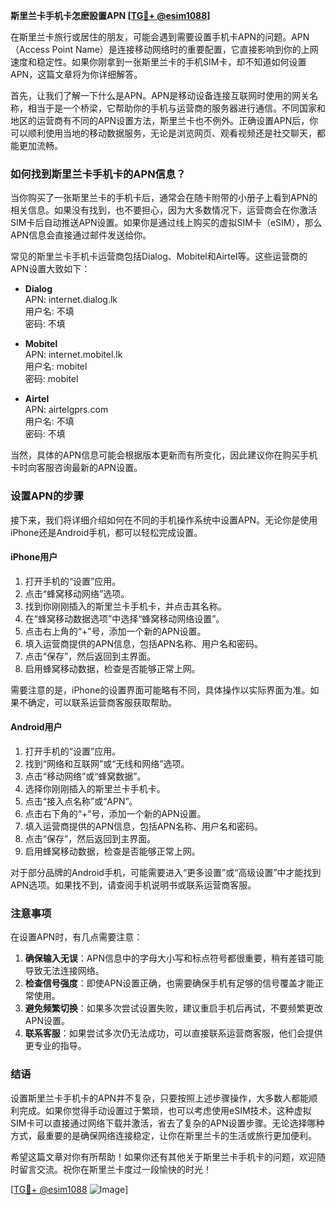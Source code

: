 **斯里兰卡手机卡怎麽設置APN [[TG💪+ @esim1088](https://t.me/s/esim1088)]**

在斯里兰卡旅行或居住的朋友，可能会遇到需要设置手机卡APN的问题。APN（Access Point Name）是连接移动网络时的重要配置，它直接影响到你的上网速度和稳定性。如果你刚拿到一张斯里兰卡的手机SIM卡，却不知道如何设置APN，这篇文章将为你详细解答。

首先，让我们了解一下什么是APN。APN是移动设备连接互联网时使用的网关名称，相当于是一个桥梁，它帮助你的手机与运营商的服务器进行通信。不同国家和地区的运营商有不同的APN设置方法，斯里兰卡也不例外。正确设置APN后，你可以顺利使用当地的移动数据服务，无论是浏览网页、观看视频还是社交聊天，都能更加流畅。

### 如何找到斯里兰卡手机卡的APN信息？

当你购买了一张斯里兰卡的手机卡后，通常会在随卡附带的小册子上看到APN的相关信息。如果没有找到，也不要担心，因为大多数情况下，运营商会在你激活SIM卡后自动推送APN设置。如果你是通过线上购买的虚拟SIM卡（eSIM），那么APN信息会直接通过邮件发送给你。

常见的斯里兰卡手机卡运营商包括Dialog、Mobitel和Airtel等。这些运营商的APN设置大致如下：

- **Dialog**  
  APN: internet.dialog.lk  
  用户名: 不填  
  密码: 不填  

- **Mobitel**  
  APN: internet.mobitel.lk  
  用户名: mobitel  
  密码: mobitel  

- **Airtel**  
  APN: airtelgprs.com  
  用户名: 不填  
  密码: 不填  

当然，具体的APN信息可能会根据版本更新而有所变化，因此建议你在购买手机卡时向客服咨询最新的APN设置。

### 设置APN的步骤

接下来，我们将详细介绍如何在不同的手机操作系统中设置APN。无论你是使用iPhone还是Android手机，都可以轻松完成设置。

#### iPhone用户

1. 打开手机的“设置”应用。
2. 点击“蜂窝移动网络”选项。
3. 找到你刚刚插入的斯里兰卡手机卡，并点击其名称。
4. 在“蜂窝移动数据选项”中选择“蜂窝移动网络设置”。
5. 点击右上角的“+”号，添加一个新的APN设置。
6. 填入运营商提供的APN信息，包括APN名称、用户名和密码。
7. 点击“保存”，然后返回到主界面。
8. 启用蜂窝移动数据，检查是否能够正常上网。

需要注意的是，iPhone的设置界面可能略有不同，具体操作以实际界面为准。如果不确定，可以联系运营商客服获取帮助。

#### Android用户

1. 打开手机的“设置”应用。
2. 找到“网络和互联网”或“无线和网络”选项。
3. 点击“移动网络”或“蜂窝数据”。
4. 选择你刚刚插入的斯里兰卡手机卡。
5. 点击“接入点名称”或“APN”。
6. 点击右下角的“+”号，添加一个新的APN设置。
7. 填入运营商提供的APN信息，包括APN名称、用户名和密码。
8. 点击“保存”，然后返回到主界面。
9. 启用蜂窝移动数据，检查是否能够正常上网。

对于部分品牌的Android手机，可能需要进入“更多设置”或“高级设置”中才能找到APN选项。如果找不到，请查阅手机说明书或联系运营商客服。

### 注意事项

在设置APN时，有几点需要注意：

1. **确保输入无误**：APN信息中的字母大小写和标点符号都很重要，稍有差错可能导致无法连接网络。
2. **检查信号强度**：即使APN设置正确，也需要确保手机有足够的信号覆盖才能正常使用。
3. **避免频繁切换**：如果多次尝试设置失败，建议重启手机后再试，不要频繁更改APN设置。
4. **联系客服**：如果尝试多次仍无法成功，可以直接联系运营商客服，他们会提供更专业的指导。

### 结语

设置斯里兰卡手机卡的APN并不复杂，只要按照上述步骤操作，大多数人都能顺利完成。如果你觉得手动设置过于繁琐，也可以考虑使用eSIM技术，这种虚拟SIM卡可以直接通过网络下载并激活，省去了复杂的APN设置步骤。无论选择哪种方式，最重要的是确保网络连接稳定，让你在斯里兰卡的生活或旅行更加便利。

希望这篇文章对你有所帮助！如果你还有其他关于斯里兰卡手机卡的问题，欢迎随时留言交流。祝你在斯里兰卡度过一段愉快的时光！

[[TG💪+ @esim1088](https://t.me/s/esim1088) ![Image](https://i.postimg.cc/4NQfJmqS/Snipaste-2025-05-13-00-14-12.png)]